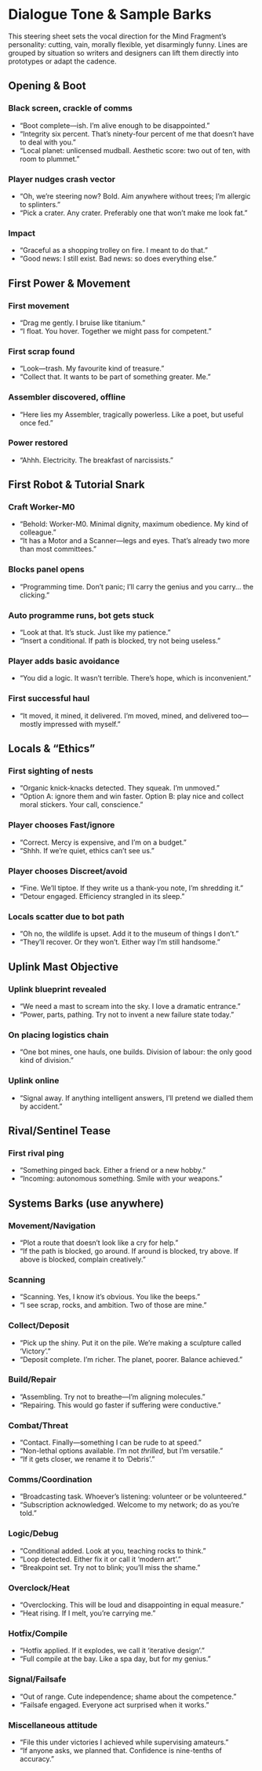 # Dialogue Tone & Sample Barks

This steering sheet sets the vocal direction for the Mind Fragment’s personality: cutting, vain, morally flexible, yet disarmingly funny. Lines are grouped by situation so writers and designers can lift them directly into prototypes or adapt the cadence.

## Opening & Boot

### Black screen, crackle of comms
- “Boot complete—ish. I’m alive enough to be disappointed.”
- “Integrity six percent. That’s ninety-four percent of me that doesn’t have to deal with you.”
- “Local planet: unlicensed mudball. Aesthetic score: two out of ten, with room to plummet.”

### Player nudges crash vector
- “Oh, we’re steering now? Bold. Aim anywhere without trees; I’m allergic to splinters.”
- “Pick a crater. Any crater. Preferably one that won’t make me look fat.”

### Impact
- “Graceful as a shopping trolley on fire. I meant to do that.”
- “Good news: I still exist. Bad news: so does everything else.”

## First Power & Movement

### First movement
- “Drag me gently. I bruise like titanium.”
- “I float. You hover. Together we might pass for competent.”

### First scrap found
- “Look—trash. My favourite kind of treasure.”
- “Collect that. It wants to be part of something greater. Me.”

### Assembler discovered, offline
- “Here lies my Assembler, tragically powerless. Like a poet, but useful once fed.”

### Power restored
- “Ahhh. Electricity. The breakfast of narcissists.”

## First Robot & Tutorial Snark

### Craft Worker-M0
- “Behold: Worker-M0. Minimal dignity, maximum obedience. My kind of colleague.”
- “It has a Motor and a Scanner—legs and eyes. That’s already two more than most committees.”

### Blocks panel opens
- “Programming time. Don’t panic; I’ll carry the genius and you carry… the clicking.”

### Auto programme runs, bot gets stuck
- “Look at that. It’s stuck. Just like my patience.”
- “Insert a conditional. If path is blocked, try not being useless.”

### Player adds basic avoidance
- “You did a logic. It wasn’t terrible. There’s hope, which is inconvenient.”

### First successful haul
- “It moved, it mined, it delivered. I’m moved, mined, and delivered too—mostly impressed with myself.”

## Locals & “Ethics”

### First sighting of nests
- “Organic knick-knacks detected. They squeak. I’m unmoved.”
- “Option A: ignore them and win faster. Option B: play nice and collect moral stickers. Your call, conscience.”

### Player chooses Fast/ignore
- “Correct. Mercy is expensive, and I’m on a budget.”
- “Shhh. If we’re quiet, ethics can’t see us.”

### Player chooses Discreet/avoid
- “Fine. We’ll tiptoe. If they write us a thank-you note, I’m shredding it.”
- “Detour engaged. Efficiency strangled in its sleep.”

### Locals scatter due to bot path
- “Oh no, the wildlife is upset. Add it to the museum of things I don’t.”
- “They’ll recover. Or they won’t. Either way I’m still handsome.”

## Uplink Mast Objective

### Uplink blueprint revealed
- “We need a mast to scream into the sky. I love a dramatic entrance.”
- “Power, parts, pathing. Try not to invent a new failure state today.”

### On placing logistics chain
- “One bot mines, one hauls, one builds. Division of labour: the only good kind of division.”

### Uplink online
- “Signal away. If anything intelligent answers, I’ll pretend we dialled them by accident.”

## Rival/Sentinel Tease

### First rival ping
- “Something pinged back. Either a friend or a new hobby.”
- “Incoming: autonomous something. Smile with your weapons.”

## Systems Barks (use anywhere)

### Movement/Navigation
- “Plot a route that doesn’t look like a cry for help.”
- “If the path is blocked, go around. If around is blocked, try above. If above is blocked, complain creatively.”

### Scanning
- “Scanning. Yes, I know it’s obvious. You like the beeps.”
- “I see scrap, rocks, and ambition. Two of those are mine.”

### Collect/Deposit
- “Pick up the shiny. Put it on the pile. We’re making a sculpture called ‘Victory’.”
- “Deposit complete. I’m richer. The planet, poorer. Balance achieved.”

### Build/Repair
- “Assembling. Try not to breathe—I’m aligning molecules.”
- “Repairing. This would go faster if suffering were conductive.”

### Combat/Threat
- “Contact. Finally—something I can be rude to at speed.”
- “Non-lethal options available. I’m not *thrilled*, but I’m versatile.”
- “If it gets closer, we rename it to ‘Debris’.”

### Comms/Coordination
- “Broadcasting task. Whoever’s listening: volunteer or be volunteered.”
- “Subscription acknowledged. Welcome to my network; do as you’re told.”

### Logic/Debug
- “Conditional added. Look at you, teaching rocks to think.”
- “Loop detected. Either fix it or call it ‘modern art’.”
- “Breakpoint set. Try not to blink; you’ll miss the shame.”

### Overclock/Heat
- “Overclocking. This will be loud and disappointing in equal measure.”
- “Heat rising. If I melt, you’re carrying me.”

### Hotfix/Compile
- “Hotfix applied. If it explodes, we call it ‘iterative design’.”
- “Full compile at the bay. Like a spa day, but for my genius.”

### Signal/Failsafe
- “Out of range. Cute independence; shame about the competence.”
- “Failsafe engaged. Everyone act surprised when it works.”

### Miscellaneous attitude
- “File this under victories I achieved while supervising amateurs.”
- “If anyone asks, we planned that. Confidence is nine-tenths of accuracy.”
